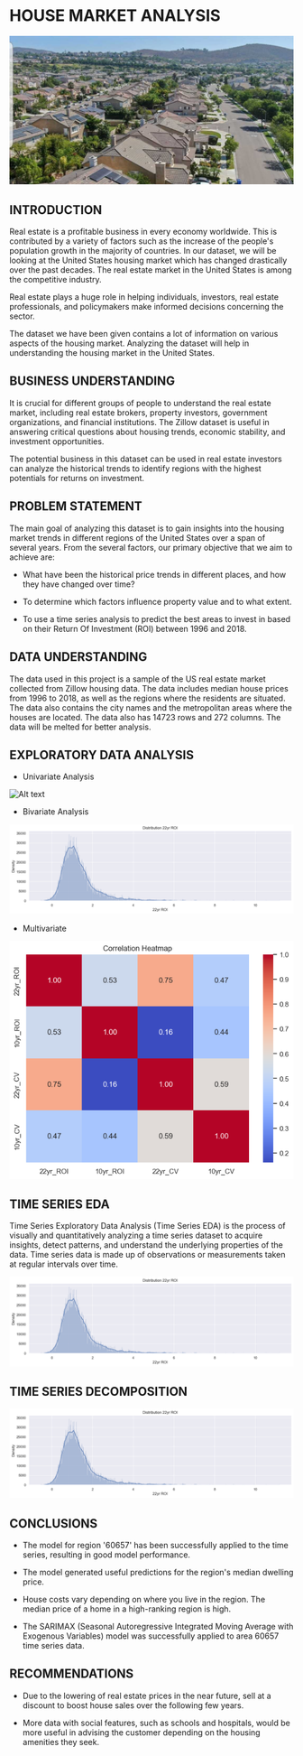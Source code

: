 # HOUSE MARKET ANALYSIS

![Alt text](<REAL ESTATE.jpg>)

## INTRODUCTION

Real estate is a profitable business in every economy worldwide. This is contributed by a variety of factors such as the increase of the people's population growth in the majority of countries. In our dataset, we will be looking at the United States housing market which has changed drastically over the past decades. The real estate market in the United States is among the competitive industry.

Real estate plays a huge role in helping individuals, investors, real estate professionals, and policymakers make informed decisions concerning the sector.

The dataset we have been given contains a lot of information on various aspects of the housing market. Analyzing the dataset will help in understanding the housing market in the United States.

## BUSINESS UNDERSTANDING

It is crucial for different groups of people to understand the real estate market, including real estate brokers, property investors, government organizations, and financial institutions. The Zillow dataset is useful in answering critical questions about housing trends, economic stability, and investment opportunities.

The potential business in this dataset can be used in real estate investors can analyze the historical trends to identify regions with the highest potentials for returns on investment.

## PROBLEM STATEMENT

The main goal of analyzing this dataset is to gain insights into the housing market trends in different regions of the United States over a span of several years. From the several factors, our primary objective that we aim to achieve are:

* What have been the historical price trends in different places, and how they have changed over time?

* To determine which factors influence property value and to what extent.

* To use a time series analysis to predict the best areas to invest in based on their Return Of Investment (ROI) between 1996 and 2018.

## DATA UNDERSTANDING

The data used in this project is a sample of the US real estate market collected from Zillow housing data. The data includes median house prices from 1996 to 2018, as well as the regions where the residents are situated. The data also contains the city names and the metropolitan areas where the houses are located.
The data also has 14723 rows and 272 columns. The data will be melted for better analysis.

## EXPLORATORY DATA ANALYSIS

* Univariate Analysis

![Alt text](Univariate-1.png)

* Bivariate Analysis

![Alt text](image-1.png)

* Multivariate

![Alt text](image-2.png)

## TIME SERIES EDA

Time Series Exploratory Data Analysis (Time Series EDA) is the process of visually and quantitatively analyzing a time series dataset to acquire insights, detect patterns, and understand the underlying properties of the data. Time series data is made up of observations or measurements taken at regular intervals over time.

![Alt text](image.png)

## TIME SERIES DECOMPOSITION

![Alt text](image.png)

## CONCLUSIONS

* The model for region '60657' has been successfully applied to the time series, resulting in good model performance.

* The model generated useful predictions for the region's median dwelling price.

*  House costs vary depending on where you live in the region. The median price of a home in a high-ranking region is high.

* The SARIMAX (Seasonal Autoregressive Integrated Moving Average with Exogenous Variables) model was successfully applied to area 60657 time series data.


## RECOMMENDATIONS

* Due to the lowering of real estate prices in the near future, sell at a discount to boost house sales over the following few years.

* More data with social features, such as schools and hospitals, would be more useful in advising the customer depending on the housing amenities they seek.
